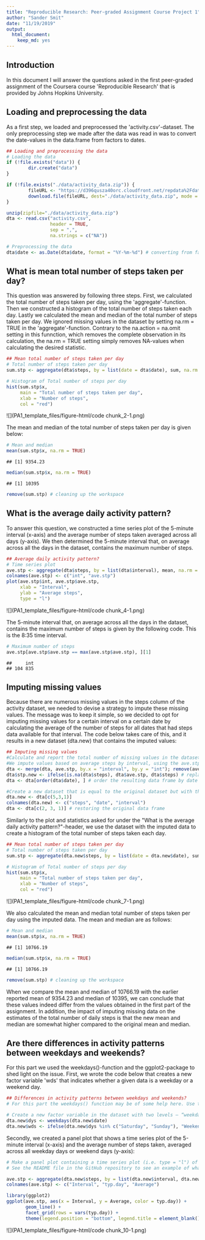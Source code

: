 ```yaml
---
title: "Reproducible Research: Peer-graded Assignment Course Project 1"
author: "Sander Smit"
date: "11/19/2019"
output: 
  html_document: 
    keep_md: yes
---
```


## Introduction
In this document I will answer the questions asked in the first peer-graded assignment of the Coursera course 'Reproducible Research' that is provided by Johns Hopkins University.

## Loading and preprocessing the data
As a first step, we loaded and preprocessed the 'activity.csv'-dataset. The only preprocessing step we made after the data was read in was to convert the date-values in the data.frame from factors to dates.




```r
## Loading and preprocessing the data
# Loading the data
if (!file.exists("data")) {
        dir.create("data")
}

if (!file.exists("./data/activity_data.zip")) {
        fileURL <- "https://d396qusza40orc.cloudfront.net/repdata%2Fdata%2Factivity.zip"
        download.file(fileURL, dest="./data/activity_data.zip", mode = "wb")
}

unzip(zipfile="./data/activity_data.zip")
dta <- read.csv("activity.csv",
                header = TRUE,
                sep = ",",
                na.strings = c("NA"))

# Preprocessing the data
dta$date <- as.Date(dta$date, format = "%Y-%m-%d") # converting from factors to actual dates
```

## What is mean total number of steps taken per day?
This question was answered by following three steps. First, we calculated the total number of steps taken per day, using the 'aggregate'-function. Then we constructed a histogram of the total number of steps taken each day. Lastly we calculated the mean and median of the total number of steps taken per day. We ignored missing values in the dataset by setting na.rm = TRUE in the 'aggregate'-function. Contrary to the na.action = na.omit setting in this funnction, which removes the complete observation in its calculation, the na.rm = TRUE setting simply removes NA-values when calculating the desired statistic.


```r
## Mean total number of steps taken per day
# Total number of steps taken per day
sum.stp <- aggregate(dta$steps, by = list(date = dta$date), sum, na.rm = TRUE)

# Histogram of Total number of steps per day
hist(sum.stp$x, 
     main = "Total number of steps taken per day",
     xlab = "Number of steps",
     col = "red")
```

![](PA1_template_files/figure-html/code chunk_2-1.png)<!-- -->

The mean and median of the total number of steps taken per day is given below: 


```r
# Mean and median
mean(sum.stp$x, na.rm = TRUE)
```

```
## [1] 9354.23
```

```r
median(sum.stp$x, na.rm = TRUE)
```

```
## [1] 10395
```

```r
remove(sum.stp) # cleaning up the workspace
```

## What is the average daily activity pattern?
To answer this question, we constructed a time series plot of the 5-minute interval (x-axis) and the average number of steps taken averaged across all days (y-axis). We then determined the 5-minute interval that, on average across all the days in the dataset, contains the maximum number of steps.


```r
## Average daily activity pattern?
# Time series plot
ave.stp <- aggregate(dta$steps, by = list(dta$interval), mean, na.rm = TRUE)
colnames(ave.stp) <- c("int", "ave.stp")
plot(ave.stp$int, ave.stp$ave.stp,
     xlab = "Interval",
     ylab = "Average steps",
     type = "l")
```

![](PA1_template_files/figure-html/code chunk_4-1.png)<!-- -->

The 5-minute interval that, on average across all the days in the dataset, contains the maximum number of steps is given by the following code. This is the 8:35 time interval.


```r
# Maximum number of steps
ave.stp[ave.stp$ave.stp == max(ave.stp$ave.stp), ][1]
```

```
##     int
## 104 835
```

## Imputing missing values
Because there are numerous missing values in the steps column of the activity dataset, we needed to devise a strategy to impute these missing values. The message was to keep it simple, so we decided to opt for imputing missing values for a certain interval on a certain date by calculating the average of the number of steps for all dates that had steps data available for that interval. The code below takes care of this, and it results in a new dataset (dta.new) that contains the imputed values:


```r
## Imputing missing values
#Calculate and report the total number of missing values in the dataset (i.e. the total number of rows with NAs)
#We impute values based on average steps by interval, using the ave.stp data frame
dta <- merge(dta, ave.stp, by.x = "interval", by.y = "int"); remove(ave.stp); # merging the dta with the ave.stp dataframe
dta$stp.new <- ifelse(is.na(dta$steps), dta$ave.stp, dta$steps) # replacing NA-values in steps column (we create a new column)
dta <- dta[order(dta$date), ] # order the resulting data frame by date

#Create a new dataset that is equal to the original dataset but with the missing data filled in.
dta.new <- dta[c(5,3,1)]
colnames(dta.new) <- c("steps", "date", "interval")
dta <- dta[c(2, 3, 1)] # restoring the original data frame
```

Similarly to the plot and statistics asked for under the "What is the average daily activity pattern?"-header, we use the dataset with the imputed data to create a histogram of the total number of steps taken each day.


```r
## Mean total number of steps taken per day
# Total number of steps taken per day
sum.stp <- aggregate(dta.new$steps, by = list(date = dta.new$date), sum, na.rm = TRUE)

# Histogram of Total number of steps per day
hist(sum.stp$x, 
     main = "Total number of steps taken per day",
     xlab = "Number of steps",
     col = "red")
```

![](PA1_template_files/figure-html/code chunk_7-1.png)<!-- -->

We also calculated the mean and median total number of steps taken per day using the imputed data. The mean and median are as follows:


```r
# Mean and median
mean(sum.stp$x, na.rm = TRUE)
```

```
## [1] 10766.19
```

```r
median(sum.stp$x, na.rm = TRUE)
```

```
## [1] 10766.19
```

```r
remove(sum.stp) # cleaning up the workspace
```

When we compare the mean and median of 10766.19 with the earlier reported mean of 9354.23 and median of 10395, we can conclude that these values indeed differ from the values obtained in the first part of the assignment. In addition, the impact of imputing missing data on the estimates of the total number of daily steps is that the new mean and median are somewhat higher compared to the original mean and median.

## Are there differences in activity patterns between weekdays and weekends?
For this part we used the weekdays()-function and the ggplot2-package to shed light on the issue. First, we wrote the code below that creates a new factor variable 'wds' that indicates whether a given data is a weekday or a weekend day.


```r
## Differences in activity patterns between weekdays and weekends?
# For this part the weekdays() function may be of some help here. Use the dataset with the filled-in missing values for this part.

# Create a new factor variable in the dataset with two levels – “weekday” and “weekend” indicating whether a given date is a weekday or weekend day.
dta.new$dys <- weekdays(dta.new$date)
dta.new$wds <- ifelse(dta.new$dys %in% c("Saturday", "Sunday"), "Weekend", "Weekday")
```

Secondly, we created a panel plot that shows a time series plot of the 5-minute interval (x-axis) and the average number of steps taken, averaged across all weekday days or weekend days (y-axis):


```r
# Make a panel plot containing a time series plot (i.e. type = "l") of the 5-minute interval (x-axis) and the average number of steps taken, averaged across all weekday days or weekend days (y-axis). 
# See the README file in the GitHub repository to see an example of what this plot should look like using simulated data.

ave.stp <- aggregate(dta.new$steps, by = list(dta.new$interval, dta.new$wds), mean, na.rm = TRUE)
colnames(ave.stp) <- c("Interval", "typ.day", "Average")

library(ggplot2)
ggplot(ave.stp, aes(x = Interval, y = Average, color = typ.day)) +
       geom_line() +
       facet_grid(rows = vars(typ.day)) +
       theme(legend.position = "bottom", legend.title = element_blank())
```

![](PA1_template_files/figure-html/code chunk_10-1.png)<!-- -->
